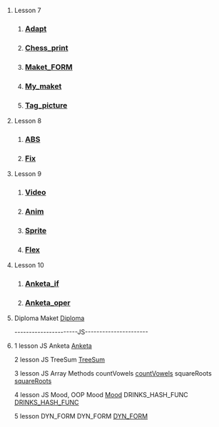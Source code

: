 1. Lesson 7
   1. ### [Adapt](https://seredyukb.github.io/FD1-143-20/Adapt/index.html)
   1. ### [Chess_print](https://seredyukb.github.io/FD1-143-20/Chess_print/index.html)
   1. ### [Maket_FORM](https://seredyukb.github.io/FD1-143-20/MAKET_FORM/index.html)
   1. ### [My_maket](https://seredyukb.github.io/FD1-143-20/My_maket/index.html)
   1. ### [Tag_picture](https://seredyukb.github.io/FD1-143-20/Tag_picture/index.html)
2. Lesson 8
   1. ### [ABS](https://seredyukb.github.io/FD1-143-20/ABS/index.html)
   1. ### [Fix](https://seredyukb.github.io/FD1-143-20/fix/index.html)
3. Lesson 9
   1. ### [Video](https://seredyukb.github.io/FD1-143-20/GALLERY/index.html)
   1. ### [Anim](https://seredyukb.github.io/FD1-143-20/TEST_ANIM/index.html)
   1. ### [Sprite](https://seredyukb.github.io/FD1-143-20/Sprite/index.html)
   1. ### [Flex](https://seredyukb.github.io/FD1-143-20/FLEX/index.html)
4. Lesson 10
   1. ### [Anketa_if](https://seredyukb.github.io/FD1-143-20/JS/Lesson_1/anketa_if.html)
   2. ### [Anketa_oper](https://seredyukb.github.io/FD1-143-20/JS/Lesson_1/anketa_oper.html)
5. Diploma
   Maket [Diploma](https://seredyukb.github.io/FD1-143-20/Diploma/index.html)
   
   ----------------------JS----------------------
1. 1 lesson JS
   Anketa [Anketa](https://seredyukb.github.io/FD1-143-20/JS/Lesson_1/anketa.html)
   
   
   2 lesson JS
   TreeSum [TreeSum](https://seredyukb.github.io/FD1-143-20/JS/Lesson_2/index.html)
   


   3 lesson JS Array Methods
   countVowels [countVowels](https://seredyukb.github.io/FD1-143-20/JS/Lesson_3/countVowels.html)
   squareRoots [squareRoots](https://seredyukb.github.io/FD1-143-20/JS/Lesson_3/squareRoots.html)
   
   4 lesson JS Mood, OOP
   Mood [Mood](https://seredyukb.github.io/FD1-143-20/JS/Lesson_4/Mood.html)
   DRINKS_HASH_FUNC [DRINKS_HASH_FUNC](https://seredyukb.github.io/FD1-143-20/JS/Lesson_4/DRINKS_HASH_FUNC.html)
   
   5 lesson DYN_FORM
   DYN_FORM [DYN_FORM](https://seredyukb.github.io/FD1-143-20/JS/Lesson_5/index.html)
  

   

